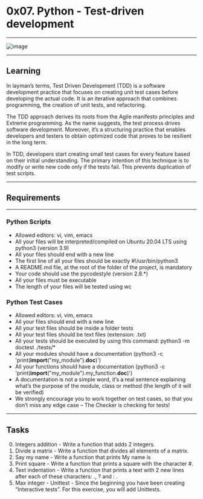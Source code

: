 # 0x07. Python - Test-driven development
***

![image](https://s3.amazonaws.com/intranet-projects-files/holbertonschool-higher-level_programming+/246/giphy-4.gif)
***

## Learning
In layman’s terms, Test Driven Development (TDD) is a software development practice that focuses on creating unit test cases before developing the actual code. It is an iterative approach that combines programming, the creation of unit tests, and refactoring.

The TDD approach derives its roots from the Agile manifesto principles and Extreme programming. As the name suggests, the test process drives software development. Moreover, it’s a structuring practice that enables developers and testers to obtain optimized code that proves to be resilient in the long term.

In TDD, developers start creating small test cases for every feature based on their initial understanding. The primary intention of this technique is to modify or write new code only if the tests fail. This prevents duplication of test scripts.
***

## Requirements
***

### Python Scripts
* Allowed editors: vi, vim, emacs
* All your files will be interpreted/compiled on Ubuntu 20.04 LTS using python3 (version 3.9)
* All your files should end with a new line
* The first line of all your files should be exactly #!/usr/bin/python3
* A README.md file, at the root of the folder of the project, is mandatory
* Your code should use the pycodestyle (version 2.8.*)
* All your files must be executable
* The length of your files will be tested using wc

### Python Test Cases
* Allowed editors: vi, vim, emacs
* All your files should end with a new line
* All your test files should be inside a folder tests
* All your test files should be text files (extension: .txt)
* All your tests should be executed by using this command: python3 -m doctest ./tests/*
* All your modules should have a documentation (python3 -c 'print(__import__("my_module").__doc__)')
* All your functions should have a documentation (python3 -c 'print(__import__("my_module").my_function.__doc__)')
* A documentation is not a simple word, it’s a real sentence explaining what’s the purpose of the module, class or method (the length of it will be verified)
* We strongly encourage you to work together on test cases, so that you don’t miss any edge case – The Checker is checking for tests!
***

## Tasks

0. Integers addition - Write a function that adds 2 integers.
1. Divide a matrix - Write a function that divides all elements of a matrix.
2. Say my name - Write a function that prints My name is <first name> <last name>
3. Print square - Write a function that prints a square with the character #.
4. Text indentation - Write a function that prints a text with 2 new lines after each of these characters: ., ? and : .
5. Max integer - Unittest - Since the beginning you have been creating “Interactive tests”. For this exercise, you will add Unittests.
